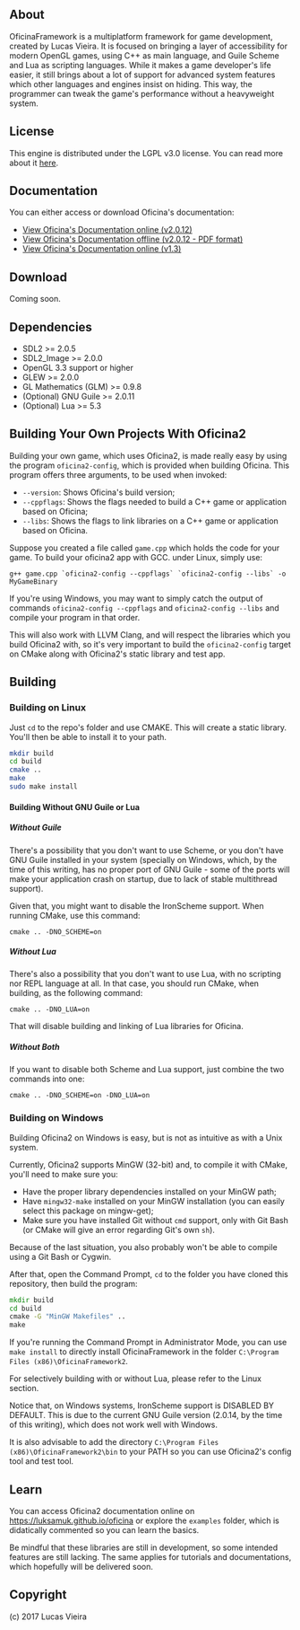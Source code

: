 About
-----

OficinaFramework is a multiplatform framework for game development, created by Lucas Vieira.
It is focused on bringing a layer of accessibility for modern OpenGL games, using C++ as
main language, and Guile Scheme and Lua as scripting languages. While it makes a game developer's life easier, it still brings about a lot of
support for advanced system features which other languages and engines insist on hiding.
This way, the programmer can tweak the game's performance without a heavyweight system.


License
-------

This engine is distributed under the LGPL v3.0 license.
You can read more about it [here](http://choosealicense.com/licenses/lgpl-3.0).

Documentation
-------------

You can either access or download Oficina's documentation:

- [View Oficina's Documentation online (v2.0.12)](https://luksamuk.github.io/oficina/doc)
- [View Oficina's Documentation offline (v2.0.12 - PDF format)](https://luksamuk.github.io/oficina/oficina2.pdf)
- [View Oficina's Documentation online (v1.3)](https://luksamuk.github.io/OficinaFramework)

Download
--------

Coming soon.

Dependencies
------------

- SDL2 >= 2.0.5
- SDL2\_Image >= 2.0.0
- OpenGL 3.3 support or higher
- GLEW >= 2.0.0
- GL Mathematics (GLM) >= 0.9.8
- (Optional) GNU Guile >= 2.0.11
- (Optional) Lua >= 5.3


Building Your Own Projects With Oficina2
----------------------------------------

Building your own game, which uses Oficina2, is made really easy by using the program `oficina2-config`, which is provided when building Oficina.
This program offers three arguments, to be used when invoked:

- `--version`: Shows Oficina's build version;
- `--cppflags`: Shows the flags needed to build a C++ game or application based on Oficina;
- `--libs`: Shows the flags to link libraries on a C++ game or application based on Oficina.

Suppose you created a file called `game.cpp` which holds the code for your game. To build your oficina2 app with GCC. under Linux, simply use:

```g++ game.cpp `oficina2-config --cppflags` `oficina2-config --libs` -o MyGameBinary ```

If you're using Windows, you may want to simply catch the output of commands `oficina2-config --cppflags` and `oficina2-config --libs` and
compile your program in that order.

This will also work with LLVM Clang, and will respect the libraries which you build Oficina2 with, so it's very important to build
the `oficina2-config` target on CMake along with Oficina2's static library and test app.


## Building

### Building on Linux

Just `cd` to the repo's folder and use CMAKE. This will create a static library. You'll then be able to install it to your path.

```bash
mkdir build
cd build
cmake ..
make
sudo make install
```

#### Building Without GNU Guile or Lua

##### Without Guile

There's a possibility that you don't want to use Scheme, or you don't have GNU Guile installed in your system
(specially on Windows, which, by the time of this writing, has no proper port of GNU Guile - some of the ports
will make your application crash on startup, due to lack of stable multithread support).

Given that, you might want to disable the IronScheme support.
When running CMake, use this command:

```cmake .. -DNO_SCHEME=on```

##### Without Lua

There's also a possibility that you don't want to use Lua, with no scripting nor REPL language at all.
In that case, you should run CMake, when building, as the following command:

```cmake .. -DNO_LUA=on```

That will disable building and linking of Lua libraries for Oficina.

##### Without Both

If you want to disable both Scheme and Lua support, just combine the two commands into one:

```cmake .. -DNO_SCHEME=on -DNO_LUA=on```



### Building on Windows

Building Oficina2 on Windows is easy, but is not as intuitive as with a Unix system.

Currently, Oficina2 supports MinGW (32-bit) and, to compile it with CMake, you'll need to make sure you:

- Have the proper library dependencies installed on your MinGW path;
- Have `mingw32-make` installed on your MinGW installation (you can easily select this package on mingw-get);
- Make sure you have installed Git without `cmd` support, only with Git Bash (or CMake will give an error regarding Git's own `sh`).

Because of the last situation, you also probably won't be able to compile using a Git Bash or Cygwin.

After that, open the Command Prompt, `cd` to the folder you have cloned this repository, then build the program:

```cmd
mkdir build
cd build
cmake -G "MinGW Makefiles" ..
make
```

If you're running the Command Prompt in Administrator Mode, you can use `make install` to directly install
OficinaFramework in the folder `C:\Program Files (x86)\OficinaFramework2`.

For selectively building with or without Lua, please refer to the Linux section.

Notice that, on Windows systems, IronScheme support is DISABLED BY DEFAULT. This is due to the current
GNU Guile version (2.0.14, by the time of this writing), which does not work well with Windows.

It is also advisable to add the directory `C:\Program Files (x86)\OficinaFramework2\bin` to your PATH so you can use Oficina2's config tool and test tool.



Learn
-----
You can access Oficina2 documentation online on https://luksamuk.github.io/oficina or explore the `examples`
folder, which is didatically commented so you can learn the basics.

Be mindful that these libraries are still in development, so some intended features are still lacking. The
same applies for tutorials and documentations, which hopefully will be delivered soon.


Copyright
---------

(c) 2017 Lucas Vieira
